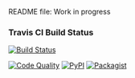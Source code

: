 README file: Work in progress
### Travis CI Build Status
[![Build Status](https://travis-ci.org/SamThomas/BlockchainApp.svg?branch=master)](https://travis-ci.org/SamThomas/BlockchainApp)

[![Code Quality](https://img.shields.io/badge/code%20quality-A-blue.svg)]()
[![PyPI](https://img.shields.io/pypi/pyversions/Django.svg?maxAge=2592000?style=plastic)]()
[![Packagist](https://img.shields.io/packagist/l/doctrine/orm.svg?maxAge=2592000?style=plastic)]()
